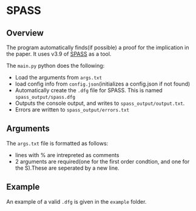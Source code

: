 # SPASS

## Overview
The program automatically finds(if possible) a proof for the implication in the paper. It uses v3.9 of [SPASS](https://www.mpi-inf.mpg.de/departments/automation-of-logic/software/spass-workbench/classic-spass-theorem-prover/download/) as a tool.

The ```main.py``` python does the following:
- Load the arguments from ```args.txt```
- load config info from ```config.json```(initializes a config.json if not found)
- Automatically create the ```.dfg``` file for SPASS. This is named ```spass_output/spass.dfg```
- Outputs the console output, and writes to ```spass_output/output.txt```.
- Errors are written to ```spass_output/errors.txt```

## Arguments
The ```args.txt``` file is formatted as follows:
- lines with % are intrepreted as comments
- 2 arguments are required(one for the first order condtion, and one for the S).These are seperated by a new line.

## Example
An example of a valid ```.dfg``` is given in the ```example``` folder.
